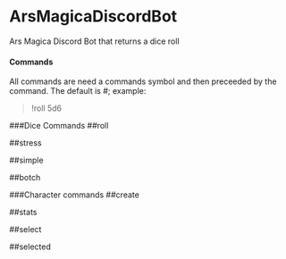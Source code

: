 # ArsMagicaDiscordBot
Ars Magica Discord Bot that returns a dice roll

#### Commands
All commands are need a commands symbol and then preceeded by the command. The default is #;
example:
>!roll 5d6

###Dice Commands
##roll

##stress

##simple

##botch

###Character commands
##create

##stats

##select

##selected
